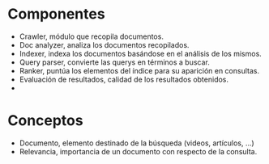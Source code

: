 # Componentes
- Crawler, módulo que recopila documentos.
- Doc analyzer, analiza los documentos recopilados.
- Indexer, indexa los documentos basándose en el análisis de los mismos.
- Query parser, convierte las querys en términos a buscar.
- Ranker, puntúa los elementos del índice para su aparición en consultas.
- Evaluación de resultados, calidad de los resultados obtenidos.
- 
# Conceptos
- Documento, elemento destinado de la búsqueda (videos, artículos, …)
- Relevancia, importancia de un documento con respecto de la consulta.

